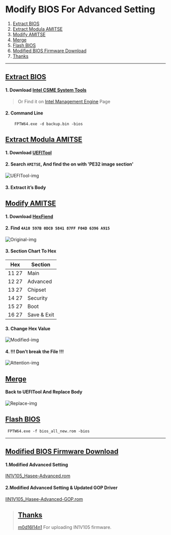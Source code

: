 # Modify BIOS For Advanced Setting
 1. [Extract BIOS](#extract-bios)
 2. [Extract Modula AMITSE](#extract-modula-amitse)
 3. [Modify AMITSE](#modify-amitse)
 4. [Merge](#merge)
 5. [Flash BIOS](#flash-bios)
 6. [Modified BIOS Firmware Download](#modified-bios-firmware-download)
 7. [Thanks](#thanks)

---

## [Extract BIOS](#extract-bios)
 #### 1. Download [Intel CSME System Tools]

 > Or Find it on [Intel Management Engine] Page

 #### 2. Command Line   
```
    FPTW64.exe -d backup.bin -bios
```

## [Extract Modula AMITSE](#extract-modula-amitse)
  #### 1. Download [UEFITool]
    
  #### 2. Search `AMITSE`, And find the on with 'PE32 image section'
  
  ![UEFITool-img]

  #### 3. Extract it’s Body

## [Modify AMITSE](#modify-amitse)
  #### 1. Download [HexFiend]
    
  #### 2. Find `4A10 597B 0DC0 5841 87FF F04D 6396 A915`
    
  ![Original-img]
    
  #### 3. Section Chart To Hex

|  Hex  | Section |
| ----- | ------- |
| 11 27 | Main |
| 12 27 | Advanced |
| 13 27 | Chipset |
| 14 27 | Security |
| 15 27 | Boot |
| 16 27 | Save & Exit |

  #### 3.  Change Hex Value

  ![Modified-img]
  
  #### 4. !!! Don’t break the File !!!

  ![Attention-img]

## [Merge](#merge)
  #### Back to UEFITool And Replace Body

  ![Replace-img]

## [Flash BIOS](#flash-bios)
```
 FPTW64.exe -f bios_all_new.rom -bios
```

---

## [Modified BIOS Firmware Download](#modified-bios-firmware-download)

#### 1.Modified Advanced Setting
[IN1V105_Hasee-Advanced.rom]
#### 2.Modified Advanced Setting & Updated GOP Driver
[IIN1V105_Hasee-Advanced-GOP.rom]

> ## [Thanks](#thanks)
> [m0d16l14n1] For uploading IN1V105 firmware.



[UEFITool]:<https://github.com/LongSoft/UEFITool/releases>
[HexFiend]:<https://ridiculousfish.com/hexfiend/>
[Intel Management Engine]:<https://www.win-raid.com/t596f39-Intel-Management-Engine-Drivers-Firmware-amp-System-Tools.html>
[Intel CSME System Tools]:<https://mega.nz/file/GMlyCCLa#j2EG3Pzj3ooa9q6bunec-Zr4RzYNWU5urgFNRk3uHU4>

[UEFITool-img]: img/UEFITool.png
[Original-img]: img/Original.png
[Modified-img]: img/Modified.png
[Attention-img]: img/Attention.png
[Replace-img]: img/Replace.png

[IN1V105_Hasee-Advanced.rom]: firmware/IN1V105_Hasee-Advanced.rom
[IIN1V105_Hasee-Advanced-GOP.rom]: firmware/IIN1V105_Hasee-Advanced-GOP.rom

[m0d16l14n1]:<https://github.com/m0d16l14n1>
